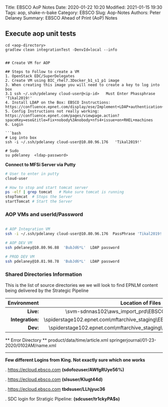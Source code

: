 Title:  EBSCO AoP Notes
Date: 2020-01-22 10:20
Modified: 2021-01-15 19:30
Tags: aop, shake-n-bake
Category: EBSCO
Slug: Aop-Notes
Authors: Peter Delaney 
Summary: EBSCO Ahead of Print (AoP) Notes 

## Execute aop unit tests
```
cd <aop-directory>
gradlew clean integrationTest -DenvId=local --info


## Create VM for AOP

## Steps to Follow to create a VM
1. OpenStack EDC/SuperDelegates
2. Create VM using BIC_rhel7.3Docker_b1_s1_p1 image
3. When creating this image you will need to create a key to log into box
3.1 ssh ~/.ssh/pdelaney cloud-user@<ip-id>   Must Enter Phassphrase  'Tikal2019!'
4. Install LDAP on the Box: EBSCO Instructions: https://confluence.epnet.com/display/ese/Implement+LDAP+authentication+to+OpenStack+RHEL+VM%27s
5. Config Instructions not really working:  https://confluence.epnet.com/pages/viewpage.action?spaceKey=ese&title=Fix+nobody%3Anobody+nfs4+issue+on+RHEL+machines
6. Login

```bash
# Log into box
ssh -i ~/.ssh/pdelaney cloud-user@10.80.96.176   'Tikal2019!'

# Sudo 
su pdelaney  <ldap-password>

```

**Connect to MFSi Server via Putty**
```bash
# User to enter in putty
cloud-user

# How to stop and start tomcat server
ps -elf | grep tomcat   # Make sure tomcat is running
stopTomcat  # Stops the Server
startTomcat # Start the Server

```

### AOP VMs and userId/Password
```bash

# AOP Integration VM
ssh -i ~/.ssh/pdelaney cloud-user@10.80.96.176  PassPhrase 'Tikal2019!'

# AOP DEV VM
ssh pdelaney@10.80.96.88  'BubJd6*L'  LDAP password

# PROD DEV VM
ssh pdelaney@10.81.98.78  'BubJd6*L'  LDAP password
```
  

### Shared Directories Information

This is the list of source directories we we will look to find EPNLM content being delivered by the Strategic Pipeline

| Environment | Location of Files |
|----------------:|:----------------------------------------------------:|
|**Live:**        |\\svm-sdnnas102\aws_import_prd\EBSCONext\Usr\EBSCONext|
|**Integration:** |\\spiderstage102.epnet.com\mftarchive_staging\EBSCONext\Usr\INT_EPMarkXmls |
|**Dev:**         |\\spiderstage102.epnet.com\mftarchive_staging\EBSCONext\Usr\TeamChagall |


** Error Directory **
product/data/time/article.xml
springerjournal/01-23-2020/0102AM/name.xml

 ---

 **Few different Logins from King.  Not exactly sure which one works**

 . https://ecloud.ebsco.com  **(sdofozuser/AWfgRUye56%)**

 . https://ecloud.ebsco.com  **(slsuser/Klugt44d)**

 . https://ecloud.ebsco.com  **tbdsuser/LLhjyuc36**

 . SDC login for Stratigic Pipeline:  **(sdcuser/tr1ckyPA$s)**



